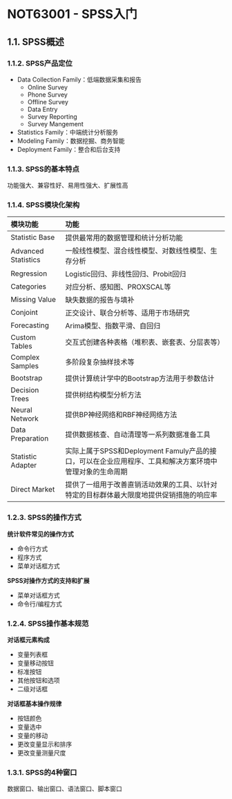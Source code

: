 # NOT63001 - SPSS入门

## 1.1. SPSS概述

### 1.1.2. SPSS产品定位

* Data Collection Family：低端数据采集和报告
  * Online Survey
  * Phone Survey
  * Offline Survey
  * Data Entry
  * Survey Reporting
  * Survey Mangement
* Statistics Family：中端统计分析服务
* Modeling Family：数据挖掘、商务智能
* Deployment Family：整合和后台支持

### 1.1.3. SPSS的基本特点

功能强大、兼容性好、易用性强大、扩展性高

### 1.1.4. SPSS模块化架构

| 模块功能 | 功能 |
| :--- | :--- |
| Statistic Base | 提供最常用的数据管理和统计分析功能 |
| Advanced Statistics | 一般线性模型、混合线性模型、对数线性模型、生存分析 |
| Regression | Logistic回归、非线性回归、Probit回归 |
| Categories | 对应分析、感知图、PROXSCAL等 |
| Missing Value | 缺失数据的报告与填补 |
| Conjoint | 正交设计、联合分析等、适用于市场研究 |
| Forecasting | Arima模型、指数平滑、自回归 |
| Custom Tables | 交互式创建各种表格（堆积表、嵌套表、分层表等） |
| Complex Samples | 多阶段复杂抽样技术等 |
| Bootstrap | 提供计算统计学中的Bootstrap方法用于参数估计 |
| Decision Trees | 提供树结构模型分析方法 |
| Neural Network | 提供BP神经网络和RBF神经网络方法 |
| Data Preparation | 提供数据核查、自动清理等一系列数据准备工具 |
| Statistic Adapter | 实际上属于SPSS和Deployment Famuly产品的接口，可以在企业应用程序、工具和解决方案环境中管理对象的生命周期 |
| Direct Market | 提供了一组用于改善直销活动效果的工具、以针对特定的目标群体最大限度地提供促销措施的响应率 |

### 1.2.3. SPSS的操作方式

**统计软件常见的操作方式**

* 命令行方式
* 程序方式
* 菜单对话框方式

**SPSS对操作方式的支持和扩展**

* 菜单对话框方式
* 命令行/编程方式

### 1.2.4. SPSS操作基本规范

**对话框元素构成**

* 变量列表框
* 变量移动按钮
* 标准按钮
* 其他按钮和选项
* 二级对话框

**对话框基本操作规律**

* 按钮颜色
* 变量选中
* 变量的移动
* 更改变量显示和排序
* 更改变量测量尺度

### 1.3.1. SPSS的4种窗口

数据窗口、输出窗口、语法窗口、脚本窗口





